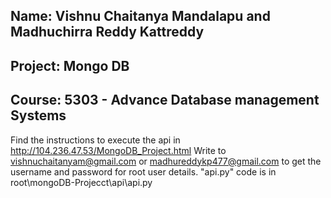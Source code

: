 
## Name: Vishnu Chaitanya Mandalapu and Madhuchirra Reddy Kattreddy
## Project: Mongo DB
## Course: 5303 - Advance Database management Systems

Find the instructions to execute the api in http://104.236.47.53/MongoDB_Project.html 
Write to vishnuchaitanyam@gmail.com or madhureddykp477@gmail.com to get the username and password for root user details.
"api.py" code is in root\mongoDB-Projecct\api\api.py
